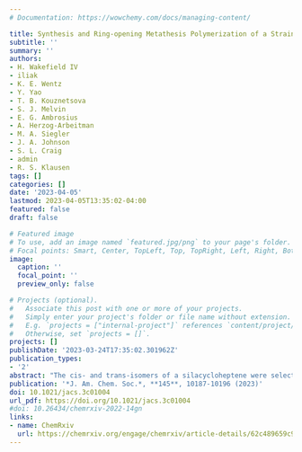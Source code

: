 ```yaml
---
# Documentation: https://wowchemy.com/docs/managing-content/

title: Synthesis and Ring-opening Metathesis Polymerization of a Strained trans-Silacycloheptene and Single Molecule Mechanics of its Polymer
subtitle: ''
summary: ''
authors:
- H. Wakefield IV
- iliak
- K. E. Wentz
- Y. Yao
- T. B. Kouznetsova
- S. J. Melvin
- E. G. Ambrosius
- A. Herzog-Arbeitman
- M. A. Siegler
- J. A. Johnson
- S. L. Craig
- admin
- R. S. Klausen
tags: []
categories: []
date: '2023-04-05'
lastmod: 2023-04-05T13:35:02-04:00
featured: false
draft: false

# Featured image
# To use, add an image named `featured.jpg/png` to your page's folder.
# Focal points: Smart, Center, TopLeft, Top, TopRight, Left, Right, BottomLeft, Bottom, BottomRight.
image:
  caption: ''
  focal_point: ''
  preview_only: false

# Projects (optional).
#   Associate this post with one or more of your projects.
#   Simply enter your project's folder or file name without extension.
#   E.g. `projects = ["internal-project"]` references `content/project/deep-learning/index.md`.
#   Otherwise, set `projects = []`.
projects: []
publishDate: '2023-03-24T17:35:02.301962Z'
publication_types:
- '2'
abstract: "The cis- and trans-isomers of a silacycloheptene were selectively synthesized by the alkylation of a silyl dianion, a novel approach to strained cycloalkenes. The trans-silacycloheptene (trans-SiCH) was significantly more strained than the cis isomer, as predicted by quantum chemical calculations and confirmed by crystallographic signatures of a twisted alkene. Each isomer exhibited distinct reactivity toward ring-opening metathesis polymerization (ROMP), where only trans-SiCH afforded high-molar-mass polymer under enthalpy-driven ROMP. Hypothesizing that the introduction of silicon might result in increased molecular compliance at large extensions, we compared poly(trans-SiCH) to organic polymers by single-molecule force spectroscopy (SMFS). Force-extension curves from SMFS showed that poly(trans-SiCH) is more easily overstretched than two carbon-based analogues, polycyclooctene and polybutadiene, with stretching constants that agree well with the results of computational simulations."
publication: '*J. Am. Chem. Soc.*, **145**, 10187-10196 (2023)'
doi: 10.1021/jacs.3c01004
url_pdf: https://doi.org/10.1021/jacs.3c01004
#doi: 10.26434/chemrxiv-2022-14gn
links:
- name: ChemRxiv
  url: https://chemrxiv.org/engage/chemrxiv/article-details/62c489659c9c6b63162ce94d
---
```

